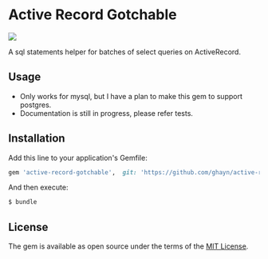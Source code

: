# Active Record Gotchable
[![](https://api.travis-ci.com/ghayn/active-record-gotchable.svg?branch=master)](https://travis-ci.com/ghayn/active-record-gotchable)

A sql statements helper for batches of select queries on ActiveRecord.

## Usage
- Only works for mysql, but I have a plan to make this gem to support postgres.
- Documentation is still in progress, please refer tests.

## Installation
Add this line to your application's Gemfile:

```ruby
gem 'active-record-gotchable',  git: 'https://github.com/ghayn/active-record-gotchable.git', branch: 'master'
```

And then execute:
```bash
$ bundle
```

## License
The gem is available as open source under the terms of the [MIT License](https://opensource.org/licenses/MIT).
